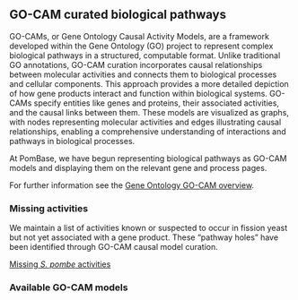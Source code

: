 ## GO-CAM curated biological pathways

GO-CAMs, or Gene Ontology Causal Activity Models, are a framework
developed within the Gene Ontology (GO) project to represent complex
biological pathways in a structured, computable format. Unlike
traditional GO annotations, GO-CAM curation incorporates causal
relationships between molecular activities and connects them to
biological processes and cellular components. This approach provides a
more detailed depiction of how gene products interact and function
within biological systems. GO-CAMs specify entities like genes and
proteins, their associated activities, and the causal links between
them. These models are visualized as graphs, with nodes representing
molecular activities and edges illustrating causal relationships,
enabling a comprehensive understanding of interactions and pathways in
biological processes.

At PomBase, we have begun representing biological pathways as GO-CAM
models and displaying them on the relevant gene and process pages.

For further information see the
[Gene Ontology GO-CAM overview](https://geneontology.org/docs/gocam-overview/).

### Missing activities

We maintain a list of activities known or suspected to occur in fission yeast but
not yet associated with a gene product. These “pathway holes” have
been identified through GO-CAM causal model curation.

[Missing *S. pombe* activities](/gocam/missing-activities)

### Available GO-CAM models

<app-go-cam-table></app-go-cam-table>
